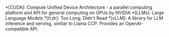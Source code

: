 *[CUDA]: Compute Unified Device Architecture - a parallel computing platform and API for general computing on GPUs by NVIDIA
*[LLMs]: Large Language Models
*[tl;dr]: Too Long; Didn't Read
*[vLLM]: A library for LLM inference and serving, similar to Llama CCP. Provides an OpenAI-compatible API.